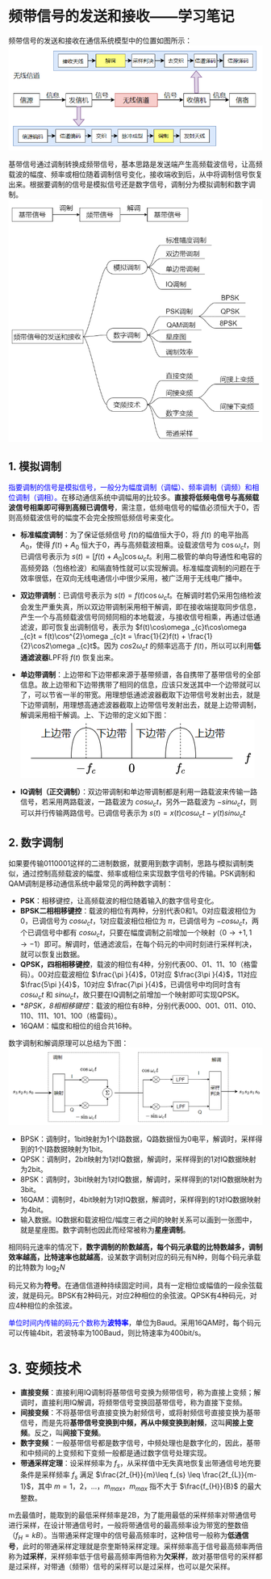 # 频带信号的发送和接收——学习笔记

频带信号的发送和接收在通信系统模型中的位置如图所示：
![](Frequencyband.png)

基带信号通过调制转换成频带信号，基本思路是发送端产生高频载波信号，让高频载波的幅度、频率或相位随着调制信号变化，接收端收到后，从中将调制信号恢复出来。根据要调制的信号是模拟信号还是数字信号，调制分为模拟调制和数字调制。
![](frequency_SA.png)

## 1. 模拟调制

<font color = blue>指要调制的信号是模拟信号，一般分为幅度调制（调幅）、频率调制（调频）和相位调制（调相）。</font>在移动通信系统中调幅用的比较多。**直接将低频电信号与高频载波信号相乘即可得到高频已调信号**，需注意，低频电信号的幅值必须恒大于0，否则高频载波信号的幅度不会完全按照低频信号来变化。
* **标准幅度调制**：为了保证低频信号 $f(t)$的幅值恒大于$0$，将 $f(t)$ 的电平抬高 $A_{0}$，使得 $f(t)+A_{0}$ 恒大于$0$，再与高频载波相乘。设载波信号为 $\cos\omega _{c}t$，则已调信号表示为 $s(t) = [f(t)+A_{0}]\cos\omega _{c}t$。利用二极管的单向导通性和电容的高频旁路（包络检波）和隔直特性就可以实现解调。标准幅度调制的问题在于效率很低，在双向无线电通信小中很少采用，被广泛用于无线电广播中。
* **双边带调制**：已调信号表示为 $s(t) = f(t)\cos\omega _{c}t$。在解调时若仍采用包络检波会发生严重失真，所以双边带调制采用相干解调，即在接收端提取同步信息，产生一个与高频载波信号同频同相的本地载波，与接收信号相乘，再通过低通滤波，即可恢复出调制信号，表示为 $f(t)\cos\omega _{c}t\cos\omega _{c}t = f(t)\cos^{2}\omega _{c}t = \frac{1}{2}f(t) + \frac{1}{2}\cos2\omega _{c}t$。因为 $cos2\omega _{c}t$ 的频率远高于 $f(t)$，所以可以利用**低通滤波器**LPF将 $f(t)$ 恢复出来。
* **单边带调制**：上边带和下边带都来源于基带频谱，各自携带了基带信号的全部信息。故上边带和下边带携带了相同的信息，应该只发送其中一个边带就可以了，可以节省一半的带宽。用理想低通滤波器截取下边带信号发射出去，就是下边带调制，用理想高通滤波器截取上边带信号发射出去，就是上边带调制，解调采用相干解调。上、下边带的定义如下图：
  ![](up_floor_band.png)

* **IQ调制（正交调制）**：双边带调制和单边带调制都是利用一路载波来传输一路信号，若采用两路载波，一路载波为 $cos\omega _{c}t$，另外一路载波为 $-sin\omega _{c}t$，则可以并行传输两路信号。已调信号表示为 $s(t) = x(t)cos\omega _{c}t - y(t)sin\omega _{c}t$

## 2. 数字调制

如果要传输0110001这样的二进制数据，就要用到数字调制，思路与模拟调制类似，通过控制高频载波的幅度、频率或相位来实现数字信号的传输。PSK调制和QAM调制是移动通信系统中最常见的两种数字调制：
* **PSK**：相移键控，让高频载波的相位随着输入的数字信号变化。
* **BPSK二相相移键控**：载波的相位有两种，分别代表0和1。0对应载波相位为0，已调信号为 $cos\omega _{c}t$，1对应载波相位相位为 $\pi$，已调信号为 $-cos\omega _{c}t$，两个已调信号中都有 $cos\omega _{c}t$，只要在幅度调制之前增加一个映射（$0\rightarrow+1,1\rightarrow-1$）即可。解调时，低通滤波后，在每个码元的中间时刻进行采样判决，就可以恢复出数据。
* **QPSK，四相相移键控**，载波的相位有4种，分别代表00、01、11、10（格雷码）。00对应载波相位 $\frac{\pi }{4}$，01对应 $\frac{3\pi }{4}$，11对应 $\frac{5\pi }{4}$，10对应 $\frac{7\pi }{4}$，已调信号中均同时含有 $cos\omega _{c}t$ 和 $sin\omega _{c}t$，故只要在IQ调制之前增加一个映射即可实现QPSK。
* **8PSK，8相相移键控*：载波的相位有8种，分别代表000、001、011、010、110、111、101、100（格雷码）。
* 16QAM：幅度和相位的组合共16种。

数字调制和解调原理可以总结为下图：
![](Digit_Modulation.png)

* BPSK：调制时，1bit映射为1个I路数据，Q路数据恒为0电平，解调时，采样得到的1个I路数据映射为1bit。
* QPSK：调制时，2bit映射为1对IQ数据，解调时，采样得到的1对IQ数据映射为2bit。
* 8PSK：调制时，3bit映射为1对IQ数据，解调时，采样得到的1对IQ数据映射为3bit。
* 16QAM：调制时，4bit映射为1对IQ数据，解调时，采样得到的1对IQ数据映射为4bit。
* 输入数据。IQ数据和载波相位/幅度三者之间的映射关系可以画到一张图中，就是星座图。数字调制也因此而经常被称为**星座调制**。

相同码元速率的情况下，**数字调制的阶数越高，每个码元承载的比特数越多，调制效率越高，比特速率也就越高**，设某数字调制对应的码元有N种，则每个码元承载的比特数为 $\log_{2}N$

码元又称为**符号**。在通信信道种持续固定时间，具有一定相位或幅值的一段余弦载波，就是码元。BPSK有2种码元，对应2种相位的余弦波。QPSK有4种码元，对应4种相位的余弦波。

<font color =blue>单位时间内传输的码元个数称为**波特率**</font>，单位为Baud。采用16QAM时，每个码元可以传输4bit，若波特率为100Baud，则比特速率为400bit/s。

# 3. 变频技术

* **直接变频**：直接利用IQ调制将基带信号变换为频带信号，称为直接上变频；解调时，直接利用IQ解调，将频带信号变换回基带信号，称为直接下变频。
* **间接变频**：不将基带信号直接变换为射频信号，或将射频信号直接变换为基带信号，而是先将**基带信号变换到中频，再从中频变换到射频**，这叫**间接上变频**。反之，叫**间接下变频**。
* **数字变频**：一般基带信号都是数字信号，中频处理也是数字化的，因此，基带和中频间的上变频和下变频一般都是通过数字信号处理实现。
* **带通采样定理**：设采样频率为 $f_{s}$，从采样值中无失真地恢复出带通信号地充要条件是采样频率 $f_{s}$ 满足 $\frac{2f_{H}}{m}\leq f_{s} \leq \frac{2f_{L}}{m-1}$，其中 $m=1，2，...，m_{max}，m_{max}$ 指不大于 $\frac{f_{H}}{B}$ 的最大整数。

m去最值时，能取到的最低采样频率是2B，为了能用最低的采样频率对带通信号进行采样，在设计带通信号时，一般将带通信号的最高频率设为带宽的整数倍（$f_{H} = kB$）。当带通采样定理中的信号最高频率时，这种信号一般称为**低通信号**，此时的带通采样定理就是奈奎斯特采样定理。采样频率高于信号最高频率两倍称为**过采样**，采样频率低于信号最高频率两倍称为**欠采样**，故对基带信号的采样都是过采样，对带通（频带）信号的采样可以是过采样，也可以是欠采样。